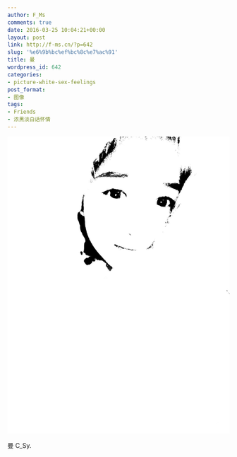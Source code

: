 ```yaml
---
author: F_Ms
comments: true
date: 2016-03-25 10:04:21+00:00
layout: post
link: http://f-ms.cn/?p=642
slug: '%e6%9b%bc%ef%bc%8c%e7%ac%91'
title: 曼
wordpress_id: 642
categories:
- picture-white-sex-feelings
post_format:
- 图像
tags:
- Friends
- 浓黑淡白话怀情
---
```


![黑白-色情怀_20160204](/img/post/wp/2016/03/黑白-色情怀_20160204.jpg)


曼 C_Sy.
